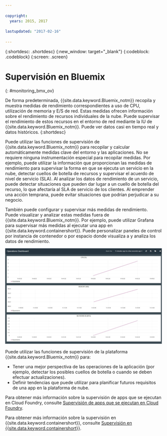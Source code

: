 ```yaml
---

copyright:
  years: 2015, 2017

lastupdated: "2017-02-16"

---
```



{:shortdesc: .shortdesc}
{:new_window: target="_blank"}
{:codeblock: .codeblock}
{:screen: .screen}


# Supervisión en Bluemix
{: #monitoring_bmx_ov}

De forma predeterminada, {{site.data.keyword.Bluemix_notm}} recopila y muestra medidas de rendimiento correspondientes a uso de CPU, utilización de memoria y E/S de red. Estas medidas ofrecen información sobre el rendimiento de recursos individuales de la nube. Puede supervisar el rendimiento de estos recursos en el entorno de red mediante la IU de {{site.data.keyword.Bluemix_notm}}. Puede ver datos casi en tiempo real y datos históricos.
{:shortdesc}

Puede utilizar las funciones de supervisión de {{site.data.keyword.Bluemix_notm}} para recopilar y calcular automáticamente medidas clave del entorno y las aplicaciones. No se requiere ninguna instrumentación especial para recopilar medidas. Por ejemplo, puede utilizar la información que proporcionan las medidas de rendimiento para supervisar la forma en que se ejecuta un servicio en la nube, detectar cuellos de botella de recursos y supervisar el acuerdo de nivel de servicio (SLA). Al analizar los datos de rendimiento de un servicio, puede detectar situaciones que pueden dar lugar a un cuello de botella del recurso, lo que afectaría al SLA de servicio de los clientes. Al emprender una acción temprana, puede evitar situaciones que podrían perjudicar a su negocio.  

También puede configurar y supervisar más medidas de rendimiento. Puede visualizar y analizar estas medidas fuera de {{site.data.keyword.Bluemix_notm}}. Por ejemplo, puede utilizar Grafana para supervisar más medidas al ejecutar una app en {{site.data.keyword.containershort}}. Puede personalizar paneles de control por instancia de contenedor o por espacio donde visualiza a y analiza los datos de rendimiento.

![Vista de supervisión de Grafana de un contenedor que se ejecuta en {{site.data.keyword.Bluemix_notm}}](images/monitoring_default_container_grafana_view.jpg)

Puede utilizar las funciones de supervisión de la plataforma {{site.data.keyword.Bluemix_notm}} para:

* Tener una mejor perspectiva de las operaciones de la aplicación (por ejemplo, detectar los posibles cuellos de botella o cuando se deben efectuar actualizaciones).
* Definir tendencias que puede utilizar para planificar futuros requisitos de una app en la plataforma de nube.

Para obtener más información sobre la supervisión de apps que se ejecutan en Cloud Foundry, consulte [Supervisión de apps que se ejecutan en Cloud Foundry](monitoring_cf_apps.html#monitoring_bluemix_apps).

Para obtener más información sobre la supervisión en {{site.data.keyword.containershort}}, consulte [Supervisión en {{site.data.keyword.containershort}}](/docs/containers/monitoringandlogging/container_ml_monitor.html#container_ml_monitor).   


